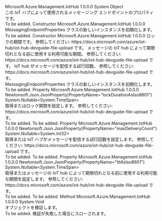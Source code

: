 <Type Name="MessagingEndpointProperties" FullName="Microsoft.Azure.Management.IotHub.Models.MessagingEndpointProperties">
  <TypeSignature Language="C#" Value="public class MessagingEndpointProperties" />
  <TypeSignature Language="ILAsm" Value=".class public auto ansi beforefieldinit MessagingEndpointProperties extends System.Object" />
  <TypeSignature Language="DocId" Value="T:Microsoft.Azure.Management.IotHub.Models.MessagingEndpointProperties" />
  <TypeSignature Language="VB.NET" Value="Public Class MessagingEndpointProperties" />
  <TypeSignature Language="F#" Value="type MessagingEndpointProperties = class" />
  <AssemblyInfo>
    <AssemblyName>Microsoft.Azure.Management.IotHub</AssemblyName>
    <AssemblyVersion>1.0.0.0</AssemblyVersion>
  </AssemblyInfo>
  <Base>
    <BaseTypeName>System.Object</BaseTypeName>
  </Base>
  <Interfaces />
  <Docs>
    <summary>
            この IoT ハブによって使用されるメッセージング エンドポイントのプロパティです。
            </summary>
    <remarks>To be added.</remarks>
  </Docs>
  <Members>
    <Member MemberName=".ctor">
      <MemberSignature Language="C#" Value="public MessagingEndpointProperties ();" />
      <MemberSignature Language="ILAsm" Value=".method public hidebysig specialname rtspecialname instance void .ctor() cil managed" />
      <MemberSignature Language="DocId" Value="M:Microsoft.Azure.Management.IotHub.Models.MessagingEndpointProperties.#ctor" />
      <MemberSignature Language="VB.NET" Value="Public Sub New ()" />
      <MemberType>Constructor</MemberType>
      <AssemblyInfo>
        <AssemblyName>Microsoft.Azure.Management.IotHub</AssemblyName>
        <AssemblyVersion>1.0.0.0</AssemblyVersion>
      </AssemblyInfo>
      <Parameters />
      <Docs>
        <summary>
            MessagingEndpointProperties クラスの新しいインスタンスを初期化します。
            </summary>
        <remarks>To be added.</remarks>
      </Docs>
    </Member>
    <Member MemberName=".ctor">
      <MemberSignature Language="C#" Value="public MessagingEndpointProperties (Nullable&lt;TimeSpan&gt; lockDurationAsIso8601 = null, Nullable&lt;TimeSpan&gt; ttlAsIso8601 = null, Nullable&lt;int&gt; maxDeliveryCount = null);" />
      <MemberSignature Language="ILAsm" Value=".method public hidebysig specialname rtspecialname instance void .ctor(valuetype System.Nullable`1&lt;valuetype System.TimeSpan&gt; lockDurationAsIso8601, valuetype System.Nullable`1&lt;valuetype System.TimeSpan&gt; ttlAsIso8601, valuetype System.Nullable`1&lt;int32&gt; maxDeliveryCount) cil managed" />
      <MemberSignature Language="DocId" Value="M:Microsoft.Azure.Management.IotHub.Models.MessagingEndpointProperties.#ctor(System.Nullable{System.TimeSpan},System.Nullable{System.TimeSpan},System.Nullable{System.Int32})" />
      <MemberSignature Language="VB.NET" Value="Public Sub New (Optional lockDurationAsIso8601 As Nullable(Of TimeSpan) = null, Optional ttlAsIso8601 As Nullable(Of TimeSpan) = null, Optional maxDeliveryCount As Nullable(Of Integer) = null)" />
      <MemberSignature Language="F#" Value="new Microsoft.Azure.Management.IotHub.Models.MessagingEndpointProperties : Nullable&lt;TimeSpan&gt; * Nullable&lt;TimeSpan&gt; * Nullable&lt;int&gt; -&gt; Microsoft.Azure.Management.IotHub.Models.MessagingEndpointProperties" Usage="new Microsoft.Azure.Management.IotHub.Models.MessagingEndpointProperties (lockDurationAsIso8601, ttlAsIso8601, maxDeliveryCount)" />
      <MemberType>Constructor</MemberType>
      <AssemblyInfo>
        <AssemblyName>Microsoft.Azure.Management.IotHub</AssemblyName>
        <AssemblyVersion>1.0.0.0</AssemblyVersion>
      </AssemblyInfo>
      <Parameters>
        <Parameter Name="lockDurationAsIso8601" Type="System.Nullable&lt;System.TimeSpan&gt;" />
        <Parameter Name="ttlAsIso8601" Type="System.Nullable&lt;System.TimeSpan&gt;" />
        <Parameter Name="maxDeliveryCount" Type="System.Nullable&lt;System.Int32&gt;" />
      </Parameters>
      <Docs>
        <param name="lockDurationAsIso8601">ロックの期間です。 参照してください: https://docs.microsoft.com/azure/iot-hub/iot-hub-devguide-file-upload です。</param>
        <param name="ttlAsIso8601">メッセージの IoT hub によって期限切れとなる前に使用する利用可能な期間。 参照してください: https://docs.microsoft.com/azure/iot-hub/iot-hub-devguide-file-upload です。</param>
        <param name="maxDeliveryCount">IoT hub がメッセージを配信する試行回数。 参照してください: https://docs.microsoft.com/azure/iot-hub/iot-hub-devguide-file-upload です。</param>
        <summary>
            MessagingEndpointProperties クラスの新しいインスタンスを初期化します。
            </summary>
        <remarks>To be added.</remarks>
      </Docs>
    </Member>
    <Member MemberName="LockDurationAsIso8601">
      <MemberSignature Language="C#" Value="public Nullable&lt;TimeSpan&gt; LockDurationAsIso8601 { get; set; }" />
      <MemberSignature Language="ILAsm" Value=".property instance valuetype System.Nullable`1&lt;valuetype System.TimeSpan&gt; LockDurationAsIso8601" />
      <MemberSignature Language="DocId" Value="P:Microsoft.Azure.Management.IotHub.Models.MessagingEndpointProperties.LockDurationAsIso8601" />
      <MemberSignature Language="VB.NET" Value="Public Property LockDurationAsIso8601 As Nullable(Of TimeSpan)" />
      <MemberSignature Language="F#" Value="member this.LockDurationAsIso8601 : Nullable&lt;TimeSpan&gt; with get, set" Usage="Microsoft.Azure.Management.IotHub.Models.MessagingEndpointProperties.LockDurationAsIso8601" />
      <MemberType>Property</MemberType>
      <AssemblyInfo>
        <AssemblyName>Microsoft.Azure.Management.IotHub</AssemblyName>
        <AssemblyVersion>1.0.0.0</AssemblyVersion>
      </AssemblyInfo>
      <Attributes>
        <Attribute>
          <AttributeName>Newtonsoft.Json.JsonProperty(PropertyName="lockDurationAsIso8601")</AttributeName>
        </Attribute>
      </Attributes>
      <ReturnValue>
        <ReturnType>System.Nullable&lt;System.TimeSpan&gt;</ReturnType>
      </ReturnValue>
      <Docs>
        <summary>
            取得またはロック期間を設定します。 参照してください: https://docs.microsoft.com/azure/iot-hub/iot-hub-devguide-file-upload です。
            </summary>
        <value>To be added.</value>
        <remarks>To be added.</remarks>
      </Docs>
    </Member>
    <Member MemberName="MaxDeliveryCount">
      <MemberSignature Language="C#" Value="public Nullable&lt;int&gt; MaxDeliveryCount { get; set; }" />
      <MemberSignature Language="ILAsm" Value=".property instance valuetype System.Nullable`1&lt;int32&gt; MaxDeliveryCount" />
      <MemberSignature Language="DocId" Value="P:Microsoft.Azure.Management.IotHub.Models.MessagingEndpointProperties.MaxDeliveryCount" />
      <MemberSignature Language="VB.NET" Value="Public Property MaxDeliveryCount As Nullable(Of Integer)" />
      <MemberSignature Language="F#" Value="member this.MaxDeliveryCount : Nullable&lt;int&gt; with get, set" Usage="Microsoft.Azure.Management.IotHub.Models.MessagingEndpointProperties.MaxDeliveryCount" />
      <MemberType>Property</MemberType>
      <AssemblyInfo>
        <AssemblyName>Microsoft.Azure.Management.IotHub</AssemblyName>
        <AssemblyVersion>1.0.0.0</AssemblyVersion>
      </AssemblyInfo>
      <Attributes>
        <Attribute>
          <AttributeName>Newtonsoft.Json.JsonProperty(PropertyName="maxDeliveryCount")</AttributeName>
        </Attribute>
      </Attributes>
      <ReturnValue>
        <ReturnType>System.Nullable&lt;System.Int32&gt;</ReturnType>
      </ReturnValue>
      <Docs>
        <summary>
            取得または IoT ハブがメッセージを配信する試行回数を設定します。 参照してください: https://docs.microsoft.com/azure/iot-hub/iot-hub-devguide-file-upload です。
            </summary>
        <value>To be added.</value>
        <remarks>To be added.</remarks>
      </Docs>
    </Member>
    <Member MemberName="TtlAsIso8601">
      <MemberSignature Language="C#" Value="public Nullable&lt;TimeSpan&gt; TtlAsIso8601 { get; set; }" />
      <MemberSignature Language="ILAsm" Value=".property instance valuetype System.Nullable`1&lt;valuetype System.TimeSpan&gt; TtlAsIso8601" />
      <MemberSignature Language="DocId" Value="P:Microsoft.Azure.Management.IotHub.Models.MessagingEndpointProperties.TtlAsIso8601" />
      <MemberSignature Language="VB.NET" Value="Public Property TtlAsIso8601 As Nullable(Of TimeSpan)" />
      <MemberSignature Language="F#" Value="member this.TtlAsIso8601 : Nullable&lt;TimeSpan&gt; with get, set" Usage="Microsoft.Azure.Management.IotHub.Models.MessagingEndpointProperties.TtlAsIso8601" />
      <MemberType>Property</MemberType>
      <AssemblyInfo>
        <AssemblyName>Microsoft.Azure.Management.IotHub</AssemblyName>
        <AssemblyVersion>1.0.0.0</AssemblyVersion>
      </AssemblyInfo>
      <Attributes>
        <Attribute>
          <AttributeName>Newtonsoft.Json.JsonProperty(PropertyName="ttlAsIso8601")</AttributeName>
        </Attribute>
      </Attributes>
      <ReturnValue>
        <ReturnType>System.Nullable&lt;System.TimeSpan&gt;</ReturnType>
      </ReturnValue>
      <Docs>
        <summary>
            取得またはメッセージの IoT hub によって期限切れとなる前に使用する利用可能な期間を設定します。 参照してください: https://docs.microsoft.com/azure/iot-hub/iot-hub-devguide-file-upload です。
            </summary>
        <value>To be added.</value>
        <remarks>To be added.</remarks>
      </Docs>
    </Member>
    <Member MemberName="Validate">
      <MemberSignature Language="C#" Value="public virtual void Validate ();" />
      <MemberSignature Language="ILAsm" Value=".method public hidebysig newslot virtual instance void Validate() cil managed" />
      <MemberSignature Language="DocId" Value="M:Microsoft.Azure.Management.IotHub.Models.MessagingEndpointProperties.Validate" />
      <MemberSignature Language="VB.NET" Value="Public Overridable Sub Validate ()" />
      <MemberSignature Language="F#" Value="abstract member Validate : unit -&gt; unit&#xA;override this.Validate : unit -&gt; unit" Usage="messagingEndpointProperties.Validate " />
      <MemberType>Method</MemberType>
      <AssemblyInfo>
        <AssemblyName>Microsoft.Azure.Management.IotHub</AssemblyName>
        <AssemblyVersion>1.0.0.0</AssemblyVersion>
      </AssemblyInfo>
      <ReturnValue>
        <ReturnType>System.Void</ReturnType>
      </ReturnValue>
      <Parameters />
      <Docs>
        <summary>
            オブジェクトを検証します。
            </summary>
        <remarks>To be added.</remarks>
        <exception cref="T:Microsoft.Rest.ValidationException">
            検証が失敗した場合にスローされます。
            </exception>
      </Docs>
    </Member>
  </Members>
</Type>
